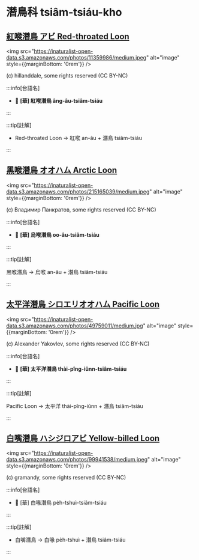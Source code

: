 # 潛鳥科 tsiâm-tsiáu-kho

## [紅喉潛鳥 アビ Red-throated Loon](https://ebird.org/species/retloo)

<img src="https://inaturalist-open-data.s3.amazonaws.com/photos/11359986/medium.jpeg" alt="image" style={{marginBottom: '0rem'}} />

<p className="image-caption">
(c) hillanddale, some rights reserved (CC BY-NC)
</p>

:::info[台語名]

- 🎯 **[華] 紅喉潛鳥 âng-âu-tsiâm-tsiáu**

:::

:::tip[註解]

- Red-throated Loon -> 紅喉 an-âu + 潛鳥 tsiâm-tsiáu

:::

## [黑喉潛鳥 オオハム Arctic Loon](https://ebird.org/species/arcloo)

<img src="https://inaturalist-open-data.s3.amazonaws.com/photos/215165039/medium.jpeg" alt="image" style={{marginBottom: '0rem'}} />

<p className="image-caption">
(c) Владимир Панкратов, some rights reserved (CC BY-NC)
</p>

:::info[台語名]

- 🎯 **[華] 烏喉潛鳥 oo-âu-tsiâm-tsiáu**

:::

:::tip[註解]

黑喉潛鳥 -> 烏喉 an-âu + 潛鳥 tsiâm-tsiáu

:::

## [太平洋潛鳥 シロエリオオハム Pacific Loon](https://ebird.org/species/pacloo)

<img src="https://inaturalist-open-data.s3.amazonaws.com/photos/49759011/medium.jpg" alt="image" style={{marginBottom: '0rem'}} />

<p className="image-caption">
(c) Alexander Yakovlev, some rights reserved (CC BY-NC)
</p>

:::info[台語名]

- 🎯 **[華] 太平洋潛鳥 thài-pîng-iûnn-tsiâm-tsiáu**

:::

:::tip[註解]

Pacific Loon -> 太平洋 thài-pîng-iûnn + 潛鳥 tsiâm-tsiáu

:::

## [白嘴潛鳥 ハシジロアビ Yellow-billed Loon](https://ebird.org/species/yebloo)

<img src="https://inaturalist-open-data.s3.amazonaws.com/photos/99941538/medium.jpeg" alt="image" style={{marginBottom: '0rem'}} />

<p className="image-caption">
(c) gramandy, some rights reserved (CC BY-NC)
</p>

:::info[台語名]

- 🎯 [華] 白喙潛鳥 pe̍h-tshuì-tsiâm-tsiáu

:::

:::tip[註解]

- 白嘴潛鳥 -> 白喙 pe̍h-tshuì + 潛鳥 tsiâm-tsiáu

:::
